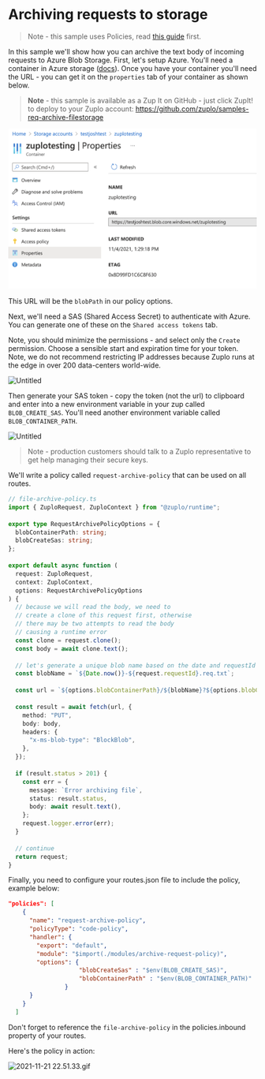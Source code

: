 # Archiving requests to storage

> Note - this sample uses Policies, read
> [this guide](https://www.notion.so/policies-1ee0cc0d7a10402cb47991453156a2bd)
> first.

In this sample we'll show how you can archive the text body of incoming requests
to Azure Blob Storage. First, let's setup Azure. You'll need a container in
Azure storage
([docs](https://docs.microsoft.com/en-us/azure/storage/common/storage-account-create?tabs=azure-portal)).
Once you have your container you'll need the URL - you can get it on the
`properties` tab of your container as shown below.

> **Note** - this sample is available as a Zup It on GitHub - just click ZupIt!
> to deploy to your Zuplo account:
> https://github.com/zuplo/samples-req-archive-filestorage

![Untitled](/media/guides/archiving-requests-to-storage/Untitled.png)

This URL will be the `blobPath` in our policy options.

Next, we'll need a SAS (Shared Access Secret) to authenticate with Azure. You
can generate one of these on the `Shared access tokens` tab.

Note, you should minimize the permissions - and select only the `Create`
permission. Choose a sensible start and expiration time for your token. Note, we
do not recommend restricting IP addresses because Zuplo runs at the edge in over
200 data-centers world-wide.

![Untitled](/media/guides/archiving-requests-to-storage/Untitled%201.png)

Then generate your SAS token - copy the token (not the url) to clipboard and
enter into a new environment variable in your zup called `BLOB_CREATE_SAS`.
You'll need another environment variable called `BLOB_CONTAINER_PATH`.

![Untitled](/media/guides/archiving-requests-to-storage/Untitled%202.png)

> Note - production customers should talk to a Zuplo representative to get help
> managing their secure keys.

We'll write a policy called `request-archive-policy` that can be used on all
routes.

```ts
// file-archive-policy.ts
import { ZuploRequest, ZuploContext } from "@zuplo/runtime";

export type RequestArchivePolicyOptions = {
  blobContainerPath: string;
  blobCreateSas: string;
};

export default async function (
  request: ZuploRequest,
  context: ZuploContext,
  options: RequestArchivePolicyOptions
) {
  // because we will read the body, we need to
  // create a clone of this request first, otherwise
  // there may be two attempts to read the body
  // causing a runtime error
  const clone = request.clone();
  const body = await clone.text();

  // let's generate a unique blob name based on the date and requestId
  const blobName = `${Date.now()}-${request.requestId}.req.txt`;

  const url = `${options.blobContainerPath}/${blobName}?${options.blobCreateSas}`;

  const result = await fetch(url, {
    method: "PUT",
    body: body,
    headers: {
      "x-ms-blob-type": "BlockBlob",
    },
  });

  if (result.status > 201) {
    const err = {
      message: `Error archiving file`,
      status: result.status,
      body: await result.text(),
    };
    request.logger.error(err);
  }

  // continue
  return request;
}
```

Finally, you need to configure your routes.json file to include the policy,
example below:

```json
"policies": [
    {
      "name": "request-archive-policy",
      "policyType": "code-policy",
      "handler": {
        "export": "default",
        "module": "$import(./modules/archive-request-policy)",
        "options": {
					"blobCreateSas" : "$env(BLOB_CREATE_SAS)",
					"blobContainerPath" : "$env(BLOB_CONTAINER_PATH)"
				}
      }
    }
  ]
```

Don't forget to reference the `file-archive-policy` in the policies.inbound
property of your routes.

Here's the policy in action:

![2021-11-21 22.51.33.gif](/media/guides/archiving-requests-to-storage/2021-11-21_22.51.33.gif)
